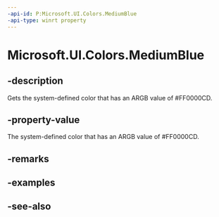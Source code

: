 ```yaml
---
-api-id: P:Microsoft.UI.Colors.MediumBlue
-api-type: winrt property
---
```


<!-- Property syntax
public Windows.UI.Color MediumBlue { get; }
-->

# Microsoft.UI.Colors.MediumBlue

## -description

Gets the system-defined color that has an ARGB value of #FF0000CD.

## -property-value

The system-defined color that has an ARGB value of #FF0000CD.

## -remarks

## -examples

## -see-also
